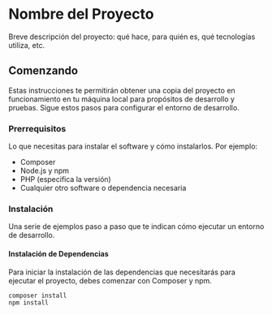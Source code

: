 # Nombre del Proyecto

Breve descripción del proyecto: qué hace, para quién es, qué tecnologías utiliza, etc.

## Comenzando

Estas instrucciones te permitirán obtener una copia del proyecto en funcionamiento en tu máquina local para propósitos de desarrollo y pruebas. Sigue estos pasos para configurar el entorno de desarrollo.

### Prerrequisitos

Lo que necesitas para instalar el software y cómo instalarlos. Por ejemplo:

- Composer
- Node.js y npm
- PHP (especifica la versión)
- Cualquier otro software o dependencia necesaria

### Instalación

Una serie de ejemplos paso a paso que te indican cómo ejecutar un entorno de desarrollo.

#### Instalación de Dependencias

Para iniciar la instalación de las dependencias que necesitarás para ejecutar el proyecto, debes comenzar con Composer y npm.

```bash
composer install
npm install
